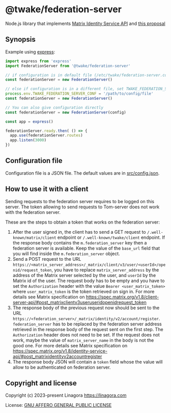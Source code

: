 # @twake/federation-server

Node.js library that implements
[Matrix Identity Service API](https://spec.matrix.org/v1.6/identity-service-api/) and [this proposal](https://github.com/guimard/matrix-spec-proposals/blob/unified-identity-service/proposals/4004-unified-identity-service-view.md)

## Synopsis

Example using [express](https://www.npmjs.com/package/express):

```js
import express from 'express'
import FederationServer from '@twake/federation-server'

// if configuration is in default file (/etc/twake/federation-server.conf)
const federationServer = new FederationServer()

// else if configuration is in a different file, set TWAKE_FEDERATION_SERVER_CONF
process.env.TWAKE_FEDERATION_SERVER_CONF = '/path/to/config/file'
const federationServer = new FederationServer()

// You can also give configuration directly
const federationServer = new FederationServer(config)

const app = express()

federationServer.ready.then( () => {
  app.use(federationServer.routes)
  app.listen(3000)
})
```

## Configuration file

Configuration file is a JSON file. The default values are
in [src/config.json](./src/config.json).

## How to use it with a client

Sending requests to the federation server requires to be logged on this server. The token allowing to send requests to Tom-server does not work with the federation server.

These are the steps to obtain a token that works on the federation server:  
1. After the user signed in, the client has to send a GET request to `/.well-known/matrix/client` endpoint or `/.well-known/twake/client` endpoint. If the response body contains the `m.federation_server` key then a federation server is available. Keep the value of the `base_url` field that you will find inside the `m.federation_server` object.
2. Send a POST request to the URL `https://<matrix_server_address>/_matrix/client/v3/user/<userId>/openid/request_token`, you have to replace `matrix_server_address` by the address of the Matrix server selected by the user, and `userId` by the Matrix id of the user. The request body has to be empty and you have to set the `Authorization` header with the value `Bearer <user_matrix_token>` where `user_matrix_token` is the token retrieved on sign in. For more details see Matrix specification on https://spec.matrix.org/v1.8/client-server-api/#post_matrixclientv3useruseridopenidrequest_token
3. The response body of the previous request now should be sent to the URL `https://<federation_server>/_matrix/identity/v2/account/register`. `federation_server` has to be replaced by the federation server address retrieved in the response body of the request sent on the first step. The `Authorization` header does not need to be set. If the request does not work, maybe the value of  `matrix_server_name` in the body is not the good one.
For more details see Matrix specification on https://spec.matrix.org/v1.8/identity-service-api/#post_matrixidentityv2accountregister
4. The response body JSON will contain a `token` field whose the value will allow to be authenticated on federation server.

## Copyright and license

Copyright (c) 2023-present Linagora <https://linagora.com>

License: [GNU AFFERO GENERAL PUBLIC LICENSE](https://ci.linagora.com/publicgroup/oss/twake/tom-server/-/blob/master/LICENSE)

